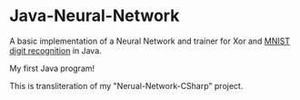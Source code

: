 # Java-Neural-Network
A basic implementation of a Neural Network and trainer for 
Xor and [MNIST digit recognition](http://yann.lecun.com/exdb/mnist/)  in Java.

My first Java program!

This is transliteration of my "Nerual-Network-CSharp" 
project.
